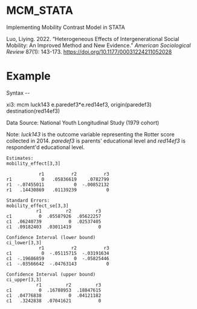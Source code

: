# MCM_STATA
Implementing Mobility Contrast Model in STATA

Luo, Liying. 2022. “Heterogeneous Effects of Intergenerational Social Mobility: An Improved Method and New Evidence.” *American Sociological Review* 87(1): 143-173. https://doi.org/10.1177/00031224211052028

# Example
Syntax --

xi3: mcm luck143 e.paredef3\*e.red14ef3, origin(paredef3) destination(red14ef3)

Data Source: National Youth Longitudinal Study (1979 cohort)

Note: *luck143* is the outcome variable representing the Rotter score collected in 2014. *paredef3* is parents' educational level and *red14ef3* is respondent'd educational level.

```text
Estimates:
mobility_effect[3,3]

            r1          r2          r3 
r1           0   .05836619    .0782799
r1  -.07455011           0  -.00852132
r1   .14430869   .01139239           0

Standard Errors: 
mobility_effect_se[3,3]
           r1         r2         r3
c1          0  .05587926  .05622257
c1  .06240739          0  .02537405
c1  .09182403  .03011419          0

Confidence Interval (lower bound)
ci_lower[3,3]
            r1          r2          r3
c1           0  -.05115715  -.03191634
c1  -.19686859           0  -.05825446
c1  -.03566642  -.04763143           0

Confidence Interval (upper bound)
ci_upper[3,3]
           r1         r2         r3
c1          0  .16788953  .18847615
c1  .04776838          0  .04121182
c1   .3242838  .07041621          0
```
